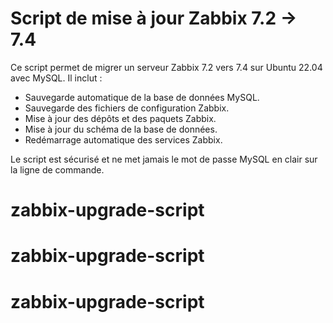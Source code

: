 # Script de mise à jour Zabbix 7.2 → 7.4

Ce script permet de migrer un serveur Zabbix 7.2 vers 7.4 sur Ubuntu 22.04 avec MySQL. Il inclut :

- Sauvegarde automatique de la base de données MySQL.
- Sauvegarde des fichiers de configuration Zabbix.
- Mise à jour des dépôts et des paquets Zabbix.
- Mise à jour du schéma de la base de données.
- Redémarrage automatique des services Zabbix.

Le script est sécurisé et ne met jamais le mot de passe MySQL en clair sur la ligne de commande.
# zabbix-upgrade-script
# zabbix-upgrade-script
# zabbix-upgrade-script
